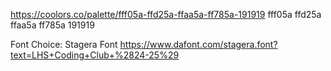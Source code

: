https://coolors.co/palette/fff05a-ffd25a-ffaa5a-ff785a-191919
fff05a
ffd25a
ffaa5a
ff785a
191919

Font Choice: Stagera Font
https://www.dafont.com/stagera.font?text=LHS+Coding+Club+%2824-25%29
